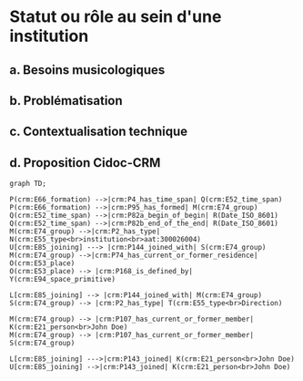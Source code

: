# Statut ou rôle au sein d'une institution

## a. Besoins musicologiques

## b. Problématisation

## c. Contextualisation technique 

## d. Proposition Cidoc-CRM

```mermaid
graph TD;

P(crm:E66_formation) -->|crm:P4_has_time_span| Q(crm:E52_time_span)
P(crm:E66_formation) -->|crm:P95_has_formed| M(crm:E74_group)
Q(crm:E52_time_span) -->|crm:P82a_begin_of_begin| R(Date_ISO_8601)
Q(crm:E52_time_span) -->|crm:P82b_end_of_the_end| R(Date_ISO_8601)
M(crm:E74_group) -->|crm:P2_has_type| N(crm:E55_type<br>institution<br>aat:300026004)
U[crm:E85_joining] ---> |crm:P144_joined_with| S(crm:E74_group)
M(crm:E74_group) -->|crm:P74_has_current_or_former_residence| O(crm:E53_place)
O(crm:E53_place) --> |crm:P168_is_defined_by| Y(crm:E94_space_primitive)

L[crm:E85_joining] --> |crm:P144_joined_with| M(crm:E74_group)
S(crm:E74_group) --> |crm:P2_has_type| T(crm:E55_type<br>Direction)

M(crm:E74_group) --> |crm:P107_has_current_or_former_member| K(crm:E21_person<br>John Doe)
M(crm:E74_group) --> |crm:P107_has_current_or_former_member| S(crm:E74_group)

L[crm:E85_joining] --->|crm:P143_joined| K(crm:E21_person<br>John Doe)
U[crm:E85_joining] -->|crm:P143_joined| K(crm:E21_person<br>John Doe)



```



